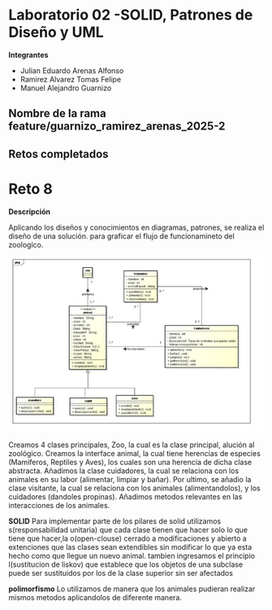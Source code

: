 # Laboratorio 02 -SOLID, Patrones de Diseño y UML
**Integrantes**
- Julian Eduardo Arenas Alfonso
- Ramirez Alvarez Tomas Felipe
- Manuel Alejandro Guarnizo 

**Nombre de la rama**
feature/guarnizo_ramirez_arenas_2025-2
---
## Retos completados

# Reto 8
**Descripción**

Aplicando los diseños y conocimientos en diagramas, patrones, se realiza el diseño de una solución.
para graficar el flujo de funcionamineto del zoologíco.

![img.png](img.png)

Creamos 4 clases principales, Zoo, la cual es la clase principal, alución al zoológico. Creamos la 
interface animal, la cual tiene herencias de especies (Mamiferos, Reptiles y Aves), los cuales son 
una herencia de dicha clase abstracta. 
Añadimos la clase cuidadores, la cual se relaciona con los animales en su labor (alimentar, limpiar y bañar).
Por ultimo, se añadio la clase visitante, la cual se relaciona con los animales (alimentandolos),
y los cuidadores (dandoles propinas).
Añadimos metodos relevantes en las interacciones de los animales.

**SOLID**
Para implementar parte de los pilares de solid utilizamos s(responsabilidad unitaria) que cada clase tienen
que hacer solo lo que tiene que hacer,la o(open-clouse) cerrado a modificaciones y abierto a extenciones 
que las clases sean extendibles sin modificar lo que ya esta hecho como que llegue un nuevo animal.
tambien ingresamos el principio l(sustitucion de liskov) que establece que los objetos de una subclase puede ser
sustituidos por los de la clase superior sin ser afectados

**polimorfismo** 
Lo utilizamos de manera que los animales pudieran realizar mismos metodos aplicandolos de diferente 
manera.

